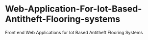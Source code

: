 # Web-Application-For-Iot-Based-Antitheft-Flooring-systems
Front end Web Applications for Iot Based Antitheft Flooring Systems

